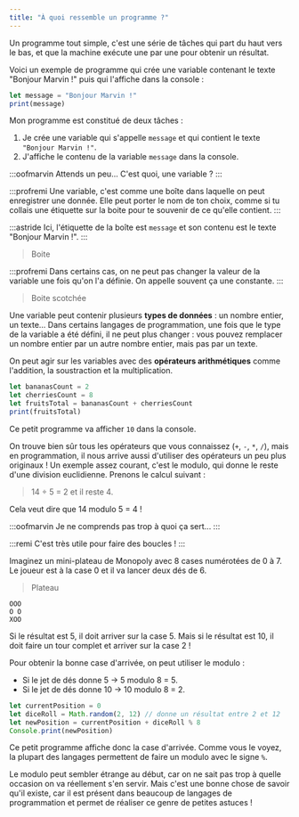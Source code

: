 ```yaml
---
title: "À quoi ressemble un programme ?"
---
```


Un programme tout simple, c'est une série de tâches qui part du haut vers le bas, et que la machine exécute une par une pour obtenir un résultat.

Voici un exemple de programme qui crée une variable contenant le texte "Bonjour Marvin !" puis qui l'affiche dans la console :

```ts
let message = "Bonjour Marvin !"
print(message)
```

Mon programme est constitué de deux tâches :

1. Je crée une variable qui s'appelle `message` et qui contient le texte `"Bonjour Marvin !"`.
2. J'affiche le contenu de la variable `message` dans la console.

:::oofmarvin
Attends un peu... C'est quoi, une variable ?
:::

:::profremi
Une variable, c'est comme une boîte dans laquelle on peut enregistrer une donnée. Elle peut porter le nom de ton choix, comme si tu collais une étiquette sur la boite pour te souvenir de ce qu'elle contient.
:::

:::astride
Ici, l'étiquette de la boîte est `message` et son contenu est le texte "Bonjour Marvin !".
:::

> Boite

:::profremi
Dans certains cas, on ne peut pas changer la valeur de la variable une fois qu'on l'a définie. On appelle souvent ça une constante.
:::

> Boite scotchée

Une variable peut contenir plusieurs **types de données** : un nombre entier, un texte... Dans certains langages de programmation, une fois que le type de la variable a été défini, il ne peut plus changer : vous pouvez remplacer un nombre entier par un autre nombre entier, mais pas par un texte.

On peut agir sur les variables avec des **opérateurs arithmétiques** comme l'addition, la soustraction et la multiplication.

```ts
let bananasCount = 2
let cherriesCount = 8
let fruitsTotal = bananasCount + cherriesCount
print(fruitsTotal)
```

Ce petit programme va afficher `10` dans la console.

On trouve bien sûr tous les opérateurs que vous connaissez (`+`, `-`, `*`, `/`), mais en programmation, il nous arrive aussi d'utiliser des opérateurs un peu plus originaux ! Un exemple assez courant, c'est le modulo, qui donne le reste d'une division euclidienne. Prenons le calcul suivant :

> 14 ÷ 5 = 2 et il reste 4.

Cela veut dire que 14 modulo 5 = 4 !

:::oofmarvin
Je ne comprends pas trop à quoi ça sert...
:::

:::remi
C'est très utile pour faire des boucles !
:::

Imaginez un mini-plateau de Monopoly avec 8 cases numérotées de 0 à 7. Le joueur est à la case 0 et il va lancer deux dés de 6.

> Plateau

```
OOO
O O
XOO
```

Si le résultat est 5, il doit arriver sur la case 5. Mais si le résultat est 10, il doit faire un tour complet et arriver sur la case 2 !

Pour obtenir la bonne case d'arrivée, on peut utiliser le modulo :

- Si le jet de dés donne 5 → 5 modulo 8 = 5.
- Si le jet de dés donne 10 → 10 modulo 8 = 2.

```ts
let currentPosition = 0
let diceRoll = Math.random(2, 12) // donne un résultat entre 2 et 12
let newPosition = currentPosition + diceRoll % 8
Console.print(newPosition)
```

Ce petit programme affiche donc la case d'arrivée. Comme vous le voyez, la plupart des langages permettent de faire un modulo avec le signe `%`.

Le modulo peut sembler étrange au début, car on ne sait pas trop à quelle occasion on va réellement s'en servir. Mais c'est une bonne chose de savoir qu'il existe, car il est présent dans beaucoup de langages de programmation et permet de réaliser ce genre de petites astuces !
